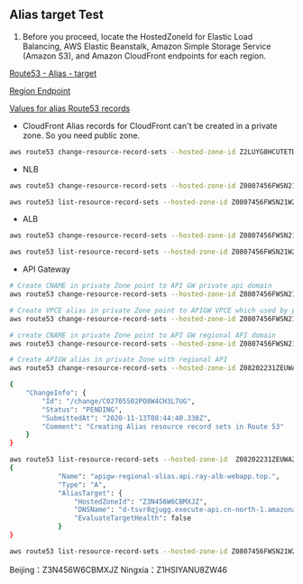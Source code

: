 ## Alias target Test
1. Before you proceed, locate the HostedZoneId for Elastic Load Balancing, AWS Elastic Beanstalk, Amazon Simple Storage Service (Amazon S3), and Amazon CloudFront endpoints for each region.

[Route53 - Alias - target](https://docs.aws.amazon.com/AWSCloudFormation/latest/UserGuide/aws-properties-route53-aliastarget.html)

[Region Endpoint](https://docs.amazonaws.cn/en_us/general/latest/gr/rande.html#cnnorth_region)

[Values for alias Route53 records](https://docs.aws.amazon.com/Route53/latest/DeveloperGuide/resource-record-sets-values-alias.html)

- CloudFront
Alias records for CloudFront can't be created in a private zone. So you need public zone.
```bash
aws route53 change-resource-record-sets --hosted-zone-id Z2LUYG0HCUTETD --change-batch file://cn-cloudfront-alias.json --endpoint-url https://route53.amazonaws.com.cn --region cn-northwest-1 --profile cn-north-1
```

- NLB
```bash
aws route53 change-resource-record-sets --hosted-zone-id Z0807456FWSN21W2TRAZ --change-batch file://nlb-alias.json --endpoint-url https://route53.amazonaws.com.cn --region cn-northwest-1 --profile cn-north-1

aws route53 list-resource-record-sets --hosted-zone-id Z0807456FWSN21W2TRAZ --endpoint-url https://route53.amazonaws.com.cn --region cn-northwest-1 --profile cn-north-1
```

- ALB
```bash
aws route53 change-resource-record-sets --hosted-zone-id Z0807456FWSN21W2TRAZ --change-batch file://alb-alias.json --endpoint-url https://route53.amazonaws.com.cn --region cn-northwest-1 --profile cn-north-1

aws route53 list-resource-record-sets --hosted-zone-id Z0807456FWSN21W2TRAZ --endpoint-url https://route53.amazonaws.com.cn --region cn-northwest-1 --profile cn-north-1
```

- API Gateway
```bash
# Create CNAME in private Zone point to API GW private api domain
aws route53 change-resource-record-sets --hosted-zone-id Z0807456FWSN21W2TRAZ --change-batch file://apigw-privateapi-cname-bjs.json --endpoint-url https://route53.amazonaws.com.cn --region cn-northwest-1 --profile cn-north-1

# Create VPCE alias in private Zone point to APIGW VPCE which used by private API
aws route53 change-resource-record-sets --hosted-zone-id Z0807456FWSN21W2TRAZ --change-batch file://apigw-privateapi-vpce-alias-bjs.json --endpoint-url https://route53.amazonaws.com.cn --region cn-northwest-1 --profile cn-north-1

# create CNAME in private Zone point to API GW regional API domain
aws route53 change-resource-record-sets --hosted-zone-id Z0807456FWSN21W2TRAZ --change-batch file://apigw-regionalpi-cname-bjs.json --endpoint-url https://route53.amazonaws.com.cn --region cn-northwest-1 --profile cn-north-1

# Create APIGW alias in private Zone with regional API
aws route53 change-resource-record-sets --hosted-zone-id Z08202231ZEUWA2PZ7ZBZ --change-batch file://apigw-alias-bjs.json --endpoint-url https://route53.amazonaws.com.cn --region cn-northwest-1 --profile cn-north-1

{
    "ChangeInfo": {
        "Id": "/change/C02705502PO8W4CH3L7UG",
        "Status": "PENDING",
        "SubmittedAt": "2020-11-13T08:44:40.330Z",
        "Comment": "Creating Alias resource record sets in Route 53"
    }
}

aws route53 list-resource-record-sets --hosted-zone-id  Z08202231ZEUWA2PZ7ZBZ --region cn-northwest-1 --profile cn-north-1
{
            "Name": "apigw-regional-alias.api.ray-alb-webapp.top.",
            "Type": "A",
            "AliasTarget": {
                "HostedZoneId": "Z3N456W6CBMXJZ",
                "DNSName": "d-tsvr8qjugg.execute-api.cn-north-1.amazonaws.com.cn.",
                "EvaluateTargetHealth": false
            }
}

aws route53 list-resource-record-sets --hosted-zone-id Z0807456FWSN21W2TRAZ --endpoint-url https://route53.amazonaws.com.cn --region cn-northwest-1 --profile cn-north-1
```

Beijing：Z3N456W6CBMXJZ
Ningxia：Z1HSIYANU8ZW46
